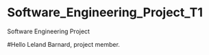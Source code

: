 # Software_Engineering_Project_T1
Software Engineering Project

#Hello
Leland Barnard, project member. 
